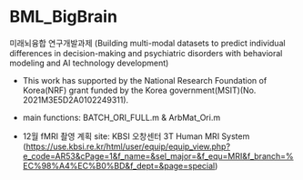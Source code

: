 # BML_BigBrain
미래뇌융합 연구개발과제 (Building multi-modal datasets to predict individual differences in  decision-making and psychiatric disorders with behavioral modeling and AI technology development)
 - This work has supported by the National Research Foundation of Korea(NRF) grant funded by the Korea government(MSIT)(No. 2021M3E5D2A0102249311).

* main functions: BATCH_ORI_FULL.m & ArbMat_Ori.m

* 12월 fMRI 촬영 계획
site: KBSI 오창센터 3T Human MRI System (https://use.kbsi.re.kr/html/user/equip/equip_view.php?e_code=AR53&cPage=1&f_name=&sel_major=&f_equ=MRI&f_branch=%EC%98%A4%EC%B0%BD&f_dept=&page=special)


